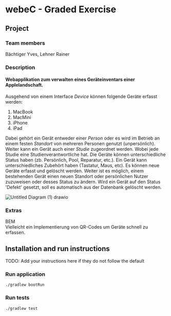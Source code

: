 # webeC - Graded Exercise

## Project

### Team members

Bächtiger Yves,
Lehner Rainer


### Description

#### Webapplikation zum verwalten eines Geräteinventars einer Applelandschaft. 

Ausgehend von einem Interface *Device* können folgende Geräte erfasst werden: 
1. MacBook
2. MacMini
3. iPhone
4. iPad

Dabei gehört ein Gerät entweder einer *Person* oder es wird im Betrieb an einem festen *Standort* von mehreren Personen genutzt (unpersönlich).
Weiter kann ein Gerät auch einer *Studie* zugeordnet werden. Wobei jede Studie eine Studienverantwortliche hat.
Die Geräte können unterschiedliche Status haben (zb. Persönlich, Pool, Reparatur, etc.).
Ein Gerät kann unterschiedliches Zubehört haben (Tastatur, Maus, etc).
Es können neue Geräte erfasst und gelöscht werden. Weiter ist es möglich, einem bestehenden Gerät einen neuen Standort oder persönlichen Nutzer zuzuweisen oder desses Status zu ändern. Wird ein Gerät auf den Status 'Defekt' gesetzt, soll es automatisch aus der Datenbank gelöscht werden. 


![Untitled Diagram (1) drawio](https://user-images.githubusercontent.com/61004874/142723921-2a3e10e1-aa68-4024-9225-ff0725f3aefb.png)

### Extras

BEM\
Vielleicht ein Implementierung von QR-Codes um Geräte schnell zu erfassen. 

## Installation and run instructions

TODO: Add your instructions here if they do not follow the default

### Run application

```
./gradlew bootRun
```

### Run tests

```
./gradlew test
```
